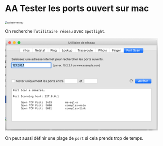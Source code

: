 # AA Tester les ports ouvert sur mac

<img src="assets/utilitaire-reseau.png" alt="utilitaire-reseau" style="zoom:50%;" />

On recherche l'`utilitaire réseau` avec `Spotlight`.

<img src="assets/port-ouverts-8927463.png" alt="port-ouverts" style="zoom:50%;" />

On peut aussi définir une plage de `port` si cela prends trop de temps.